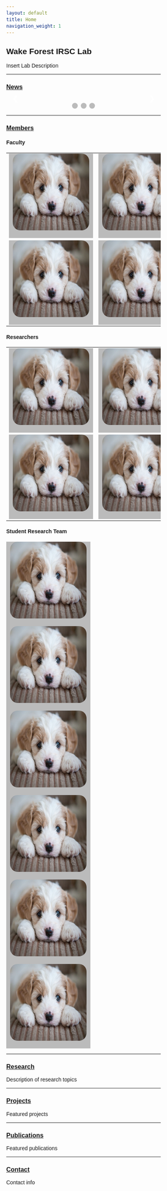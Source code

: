 ```yaml
---
layout: default
title: Home
navigation_weight: 1
---
```


## Wake Forest IRSC Lab

Insert Lab Description


-------------------------
### [News](news.md)

<!--- Begin News Feed Slideshow --->
<style>
* {box-sizing: border-box}
body {font-family: Verdana, sans-serif; margin:0}
.mySlides {display: none}
img {vertical-align: middle;}

/* Slideshow container */
.slideshow-container {
  max-width: 1000px;
  position: relative;
  margin: auto;
}

/* Next & previous buttons */
.prev, .next {
  cursor: pointer;
  position: absolute;
  top: 50%;
  width: auto;
  padding: 16px;
  margin-top: -22px;
  color: white;
  font-weight: bold;
  font-size: 18px;
  transition: 0.6s ease;
  border-radius: 0 3px 3px 0;
  user-select: none;
}

/* Position the "next button" to the right */
.next {
  right: 0;
  border-radius: 3px 0 0 3px;
}

/* On hover, add a black background color with a little bit see-through */
.prev:hover, .next:hover {
  background-color: rgba(0,0,0,0.8);
}

/* Caption text */
.text {
  color: #f2f2f2;
  font-size: 15px;
  padding: 8px 12px;
  position: absolute;
  bottom: 8px;
  width: 100%;
  text-align: center;
}

/* Number text (1/3 etc) */
.numbertext {
  color: #f2f2f2;
  font-size: 12px;
  padding: 8px 12px;
  position: absolute;
  top: 0;
}

/* The dots/bullets/indicators */
.dot {
  cursor: pointer;
  height: 15px;
  width: 15px;
  margin: 0 2px;
  background-color: #bbb;
  border-radius: 50%;
  display: inline-block;
  transition: background-color 0.6s ease;
}

.active, .dot:hover {
  background-color: #717171;
}

/* Fading animation */
.fade {
  -webkit-animation-name: fade;
  -webkit-animation-duration: 1.5s;
  animation-name: fade;
  animation-duration: 1.5s;
}

@-webkit-keyframes fade {
  from {opacity: .4} 
  to {opacity: 1}
}

@keyframes fade {
  from {opacity: .4} 
  to {opacity: 1}
}

/* On smaller screens, decrease text size */
@media only screen and (max-width: 300px) {
  .prev, .next,.text {font-size: 11px}
}
</style>

<div class="slideshow-container">

<div class="mySlides fade">
  <div class="numbertext">1 / 3</div>
  <img src="media/test_puppy.jpg" style="width:100%">
  <div class="text">Caption Text</div>
</div>

<div class="mySlides fade">
  <div class="numbertext">2 / 3</div>
  <img src="media/test_puppy.jpg" style="width:100%">
  <div class="text">Caption Two</div>
</div>

<div class="mySlides fade">
  <div class="numbertext">3 / 3</div>
  <img src="media/test_puppy.jpg" style="width:100%">
  <div class="text">Caption Three</div>
</div>

<a class="prev" onclick="plusSlides(-1)">&#10094;</a>
<a class="next" onclick="plusSlides(1)">&#10095;</a>

</div>
<br>

<div style="text-align:center">
  <span class="dot" onclick="currentSlide(1)"></span> 
  <span class="dot" onclick="currentSlide(2)"></span> 
  <span class="dot" onclick="currentSlide(3)"></span> 
</div>

<script>
var slideIndex = 1;
showSlides(slideIndex);

function plusSlides(n) {
  showSlides(slideIndex += n);
}

function currentSlide(n) {
  showSlides(slideIndex = n);
}

function showSlides(n) {
  var i;
  var slides = document.getElementsByClassName("mySlides");
  var dots = document.getElementsByClassName("dot");
  if (n > slides.length) {slideIndex = 1}    
  if (n < 1) {slideIndex = slides.length}
  for (i = 0; i < slides.length; i++) {
      slides[i].style.display = "none";  
  }
  for (i = 0; i < dots.length; i++) {
      dots[i].className = dots[i].className.replace(" active", "");
  }
  slides[slideIndex-1].style.display = "block";  
  dots[slideIndex-1].className += " active";
}
</script>
<!--- End News Feed Slideshow --->

-------------------------
### [Members](members.md)
#### Faculty
<!-- Might consider changing Faculty section to carousel or some other format over table -->
<table id="member-table">
    <tr>
        <td><div class="flip-card">
                <div class="flip-card-inner">
                    <div class="flip-card-front">
                        <img id="member-img" src="/media/test_puppy.jpg" alt="1" width = 200px height = 200px >
                    </div>
                <div class="flip-card-back">
                    <h1>John Doe</h1>
                    <p>Architect & Engineer</p>
                    <p>We love that guy</p>
                    </div>
                </div>
            </div></td>
        <td><div class="flip-card">
                <div class="flip-card-inner">
                    <div class="flip-card-front">
                        <img id="member-img" src="/media/test_puppy.jpg" alt="1" width = 200px height = 200px >
                    </div>
                <div class="flip-card-back">
                    <h1>John Doe</h1>
                    <p>Architect & Engineer</p>
                    <p>We love that guy</p>
                    </div>
                </div>
            </div></td>
        <td><div class="flip-card">
                <div class="flip-card-inner">
                    <div class="flip-card-front">
                        <img id="member-img" src="/media/test_puppy.jpg" alt="1" width = 200px height = 200px >
                    </div>
                <div class="flip-card-back">
                    <h1>John Doe</h1>
                    <p>Architect & Engineer</p>
                    <p>We love that guy</p>
                    </div>
                </div>
            </div></td>
    </tr> 
    <tr>
        <td><div class="flip-card">
                <div class="flip-card-inner">
                    <div class="flip-card-front">
                        <img id="member-img" src="/media/test_puppy.jpg" alt="1" width = 200px height = 200px >
                    </div>
                <div class="flip-card-back">
                    <h1>John Doe</h1>
                    <p>Architect & Engineer</p>
                    <p>We love that guy</p>
                    </div>
                </div>
            </div></td>
        <td><div class="flip-card">
                <div class="flip-card-inner">
                    <div class="flip-card-front">
                        <img id="member-img" src="/media/test_puppy.jpg" alt="1" width = 200px height = 200px >
                    </div>
                <div class="flip-card-back">
                    <h1>John Doe</h1>
                    <p>Architect & Engineer</p>
                    <p>We love that guy</p>
                    </div>
                </div>
            </div></td>
        <td><div class="flip-card">
                <div class="flip-card-inner">
                    <div class="flip-card-front">
                        <img id="member-img" src="/media/test_puppy.jpg" alt="1" width = 200px height = 200px >
                    </div>
                <div class="flip-card-back">
                    <h1>John Doe</h1>
                    <p>Architect & Engineer</p>
                    <p>We love that guy</p>
                    </div>
                </div>
            </div></td>
    </tr>
</table>

#### Researchers
<table id="member-table">
    <tr>
        <td><div class="flip-card">
                <div class="flip-card-inner">
                    <div class="flip-card-front">
                        <img id="member-img" src="/media/test_puppy.jpg" alt="1" width = 200px height = 200px >
                    </div>
                <div class="flip-card-back">
                    <h1>John Doe</h1>
                    <p>Architect & Engineer</p>
                    <p>We love that guy</p>
                    </div>
                </div>
            </div></td>
        <td><div class="flip-card">
                <div class="flip-card-inner">
                    <div class="flip-card-front">
                        <img id="member-img" src="/media/test_puppy.jpg" alt="1" width = 200px height = 200px >
                    </div>
                <div class="flip-card-back">
                    <h1>John Doe</h1>
                    <p>Architect & Engineer</p>
                    <p>We love that guy</p>
                    </div>
                </div>
            </div></td>
        <td><div class="flip-card">
                <div class="flip-card-inner">
                    <div class="flip-card-front">
                        <img id="member-img" src="/media/test_puppy.jpg" alt="1" width = 200px height = 200px >
                    </div>
                <div class="flip-card-back">
                    <h1>John Doe</h1>
                    <p>Architect & Engineer</p>
                    <p>We love that guy</p>
                    </div>
                </div>
            </div></td>
    </tr> 
    <tr>
        <td><div class="flip-card">
                <div class="flip-card-inner">
                    <div class="flip-card-front">
                        <img id="member-img" src="/media/test_puppy.jpg" alt="1" width = 200px height = 200px >
                    </div>
                <div class="flip-card-back">
                    <h1>John Doe</h1>
                    <p>Architect & Engineer</p>
                    <p>We love that guy</p>
                    </div>
                </div>
            </div></td>
        <td><div class="flip-card">
                <div class="flip-card-inner">
                    <div class="flip-card-front">
                        <img id="member-img" src="/media/test_puppy.jpg" alt="1" width = 200px height = 200px >
                    </div>
                <div class="flip-card-back">
                    <h1>John Doe</h1>
                    <p>Architect & Engineer</p>
                    <p>We love that guy</p>
                    </div>
                </div>
            </div></td>
        <td><div class="flip-card">
                <div class="flip-card-inner">
                    <div class="flip-card-front">
                        <img id="member-img" src="/media/test_puppy.jpg" alt="1" width = 200px height = 200px >
                    </div>
                <div class="flip-card-back">
                    <h1>John Doe</h1>
                    <p>Architect & Engineer</p>
                    <p>We love that guy</p>
                    </div>
                </div>
            </div></td>
    </tr>
</table>

#### Student Research Team
<div class="member-table">
    <div class="flip-card">
        <div class="flip-card-inner">
            <div class="flip-card-front">
                <img id="member-img" src="/media/test_puppy.jpg" alt="1" width = 200px height = 200px >
            </div>
        <div class="flip-card-back">
            <h1>John Doe</h1>
            <p>Architect & Engineer</p>
            <p>We love that guy</p>
            </div>
        </div>
    </div>
    <div class="flip-card">
        <div class="flip-card-inner">
            <div class="flip-card-front">
                <img id="member-img" src="/media/test_puppy.jpg" alt="1" width = 200px height = 200px >
            </div>
        <div class="flip-card-back">
            <h1>John Doe</h1>
            <p>Architect & Engineer</p>
            <p>We love that guy</p>
            </div>
        </div>
    </div>
    <div class="flip-card">
        <div class="flip-card-inner">
            <div class="flip-card-front">
                <img id="member-img" src="/media/test_puppy.jpg" alt="1" width = 200px height = 200px >
            </div>
        <div class="flip-card-back">
            <h1>John Doe</h1>
            <p>Architect & Engineer</p>
            <p>We love that guy</p>
            </div>
        </div>
    </div>
    <div class="flip-card">
        <div class="flip-card-inner">
            <div class="flip-card-front">
                <img id="member-img" src="/media/test_puppy.jpg" alt="1" width = 200px height = 200px >
            </div>
        <div class="flip-card-back">
            <h1>John Doe</h1>
            <p>Architect & Engineer</p>
            <p>We love that guy</p>
            </div>
        </div>
    </div>
    <div class="flip-card">
        <div class="flip-card-inner">
            <div class="flip-card-front">
                <img id="member-img" src="/media/test_puppy.jpg" alt="1" width = 200px height = 200px >
            </div>
        <div class="flip-card-back">
            <h1>John Doe</h1>
            <p>Architect & Engineer</p>
            <p>We love that guy</p>
            </div>
        </div>
    </div>
    <div class="flip-card">
        <div class="flip-card-inner">
            <div class="flip-card-front">
                <img id="member-img" src="/media/test_puppy.jpg" alt="1" width = 200px height = 200px >
            </div>
        <div class="flip-card-back">
            <h1>John Doe</h1>
            <p>Architect & Engineer</p>
            <p>We love that guy</p>
            </div>
        </div>
    </div>        
</div>

<style>
#member-img {
  border-radius: 10%;
}

#member-table {
    border-collapse: collapse;
}

.member-table {
    width: 100%;
    display: flex;
    flex-flow: row wrap;
    justify-content: flex-start;
}

/* The flip card container - set the width and height to whatever you want. We have added the border property to demonstrate that the flip itself goes out of the box on hover (remove perspective if you don't want the 3D effect */
.flip-card {
  background-color: transparent;
  width: 220px;
  height: 220px;
  perspective: 1000px; /* Remove this if you don't want the 3D effect */
}

/* This container is needed to position the front and back side */
.flip-card-inner {
  position: relative;
  width: 100%;
  height: 100%;
  text-align: center;
  transition: transform 0.8s;
  transform-style: preserve-3d;
}

/* Do an horizontal flip when you move the mouse over the flip box container */
.flip-card:hover .flip-card-inner {
  transform: rotateY(180deg);
}

/* Position the front and back side */
.flip-card-front, .flip-card-back {
  position: absolute;
  width: 100%;
  height: 100%;
  -webkit-backface-visibility: hidden; /* Safari */
  backface-visibility: hidden;
}

/* Style the front side (fallback if image is missing) */
.flip-card-front {
  background-color: #bbb;
  color: black;
}

/* Style the back side */
.flip-card-back {
  background-color: dodgerblue;
  color: white;
  transform: rotateY(180deg);
}
</style>


-------------------------
### [Research](research.md)
Description of research topics


-------------------------
### [Projects](projects.md)
Featured projects


-------------------------
### [Publications](publications.md)
Featured publications


-------------------------
### [Contact](contact.md)
Contact info